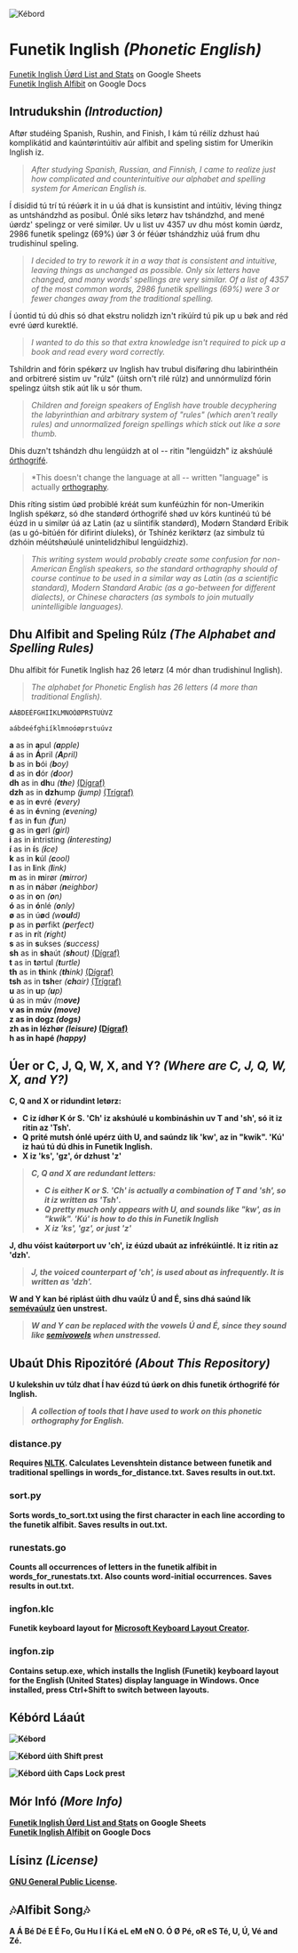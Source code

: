 ![Kébord](https://gitlab.com/nilsanderselde/funetik-inglish/raw/master/logo_medium.png)

# Funetik Inglish *(Phonetic English)*

[Funetik Inglish Úørd List and Stats](https://drive.google.com/open?id=1DC8Bau9AnGinHlOgKrrFx7jOX2EnOsVh6xWJa-E_2JA) on Google Sheets  
[Funetik Inglish Alfibit](https://drive.google.com/open?id=1M5mRpCn1Qg0vGJbViTQkRUgCQC8SZaXUi_SXyodNPx8) on Google Docs

## Intrudukshin *(Introduction)*

Aftør studéing Spanish, Rushin, and Finish, I kám tú réilíz dzhust haú komplikátid and kaúntørintúitiv aúr alfibit and speling sistim for Umerikin Inglish iz.

>*After studying Spanish, Russian, and Finnish, I came to realize just how complicated and counterintuitive our alphabet and spelling system for American English is.*

Í disídid tú trí tú réúørk it in u úá dhat is kunsistint and intúitiv, léving thingz as untshándzhd as posibul. Ónlé siks letørz hav tshándzhd, and mené úørdz' spelingz or veré similør. Uv u list uv 4357 uv dhu móst komin úørdz, 2986 funetik spelingz (69%) úør 3 ór féúør tshándzhiz uúá frum dhu trudishinul speling.

>*I decided to try to rework it in a way that is consistent and intuitive, leaving things as unchanged as possible. Only six letters have changed, and many words' spellings are very similar. Of a list of 4357 of the most common words, 2986 funetik spellings (69%) were 3 or fewer changes away from the traditional spelling.*

Í úontid tú dú dhis só dhat ekstru nolidzh izn't rikúírd tú pik up u bøk and réd evré úørd kurektlé.

>*I wanted to do this so that extra knowledge isn't required to pick up a book and read every word correctly.*

Tshildrin and fórin spékørz uv Inglish hav trubul disíføring dhu labirinthéin and orbitreré sistim uv "rúlz" (úitsh orn't rilé rúlz) and unnórmulízd fórin spelingz úitsh stik aút lík u sór thum.

>*Children and foreign speakers of English have trouble decyphering the labyrinthian and arbitrary system of "rules" (which aren't really rules) and unnormalized foreign spellings which stick out like a sore thumb.*

Dhis duzn't tshándzh dhu lengúidzh at ol -- ritin "lengúidzh" iz akshúulé [órthogrifé](https://en.wikipedia.org/wiki/Orthography).

>*This doesn't change the language at all -- written "language" is actually [orthography](https://en.wikipedia.org/wiki/Orthography).

Dhis ríting sistim úød probiblé kréát sum kunféúzhin fór non-Umerikin Inglish spékørz, só dhe standørd órthogrifé shød uv kórs kuntinéú tú bé éúzd in u similør úá az Latin (az u síintifik standørd), Modørn Standørd Eribik (as u gó-bitúén fór difirint díuleks), ór Tshínéz keriktørz (az simbulz tú dzhóin méútshøúulé unintelidzhibul lengúidzhiz).

>*This writing system would probably create some confusion for non-American English speakers, so the standard orthagraphy should of course continue to be used in a similar way as Latin (as a scientific standard), Modern Standard Arabic (as a go-between for different dialects), or Chinese characters (as symbols to join mutually unintelligible languages).*

## Dhu Alfibit and Speling Rúlz *(The Alphabet and Spelling Rules)*

Dhu alfibit fór Funetik Inglish haz 26 letørz (4 mór dhan trudishinul Inglish).

>*The alphabet for Phonetic English has 26 letters (4 more than traditional English).*

```
AÁBDEÉFGHIÍKLMNOÓØPRSTUÚVZ

aábdeéfghiíklmnoóøprstuúvz

```

<strong>a</strong> as in <strong>a</strong>pul *(<strong>a</strong>pple)*  
<strong>á</strong> as in <strong>Á</strong>pril *(<strong>A</strong>pril)*  
<strong>b</strong> as in <strong>b</strong>ói *(<strong>b</strong>oy)*  
<strong>d</strong> as in <strong>d</strong>ór *(<strong>d</strong>oor)*  
<strong>dh</strong> as in <strong>dh</strong>u *(<strong>th</strong>e)* [(Dígraf)](https://en.wikipedia.org/wiki/Digraph_%28orthography%29)  
<strong>dzh</strong> as in <strong>dzh</strong>ump *(<strong>j</strong>ump)* [(Trígraf)](https://en.wikipedia.org/wiki/Trigraph_%28orthography%29)  
<strong>e</strong> as in <strong>e</strong>vré *(<strong>e</strong>very)*  
<strong>é</strong> as in <strong>é</strong>vning *(<strong>e</strong>vening)*  
<strong>f</strong> as in <strong>f</strong>un *(<strong>f</strong>un)*  
<strong>g</strong> as in <strong>g</strong>ørl *(<strong>g</strong>irl)*  
<strong>i</strong> as in <strong>i</strong>ntristing *(<strong>i</strong>nteresting)*  
<strong>í</strong> as in <strong>í</strong>s *(<strong>i</strong>ce)*  
<strong>k</strong> as in <strong>k</strong>úl *(<strong>c</strong>ool)*  
<strong>l</strong> as in <strong>l</strong>ink *(<strong>l</strong>ink)*  
<strong>m</strong> as in <strong>m</strong>irør *(<strong>m</strong>irror)*  
<strong>n</strong> as in <strong>n</strong>ábør *(<strong>n</strong>eighbor)*  
<strong>o</strong> as in <strong>o</strong>n *(<strong>o</strong>n)*  
<strong>ó</strong> as in <strong>ó</strong>nlé *(<strong>o</strong>nly)*  
<strong>ø</strong> as in ú<strong>ø</strong>d *(w<strong>oul</strong>d)*  
<strong>p</strong> as in <strong>p</strong>ørfikt *(<strong>p</strong>erfect)*  
<strong>r</strong> as in <strong>r</strong>ít *(<strong>r</strong>ight)*  
<strong>s</strong> as in <strong>s</strong>ukses *(<strong>s</strong>uccess)*  
<strong>sh</strong> as in <strong>sh</strong>aút *(<strong>sh</strong>out)* [(Dígraf)](https://en.wikipedia.org/wiki/Digraph_%28orthography%29)  
<strong>t</strong> as in <strong>t</strong>ørtul *(<strong>t</strong>urtle)*  
<strong>th</strong> as in <strong>th</strong>ink *(<strong>th</strong>ink)* [(Dígraf)](https://en.wikipedia.org/wiki/Digraph_%28orthography%29)  
<strong>tsh</strong> as in <strong>tsh</strong>er *(<strong>ch</strong>air)* [(Trígraf)](https://en.wikipedia.org/wiki/Trigraph_%28orthography%29)  
<strong>u</strong> as in <strong>u</strong>p *(<strong>u</strong>p)*  
<strong>ú</strong> as in m<strong>ú</strong>v *(m<strong>o<strong>ve)*  
<strong>v</strong> as in mú<strong>v</strong> *(mo<strong>v</strong>e)*  
<strong>z</strong> as in dog<strong>z</strong> *(dog<strong>s</strong>)*  
<strong>zh</strong> as in lé<strong>zh</strong>ør *(lei<strong>s</strong>ure)* [(Dígraf)](https://en.wikipedia.org/wiki/Digraph_%28orthography%29)  
<strong>h</strong> as in <strong>h</strong>apé *(<strong>h</strong>appy)*

## Úer or C, J, Q, W, X, and Y? *(Where are C, J, Q, W, X, and Y?)*

C, Q and X or ridundint letørz:  
* C iz ídhør K ór S. 'Ch' iz akshúulé u kombináshin uv T and 'sh', só it iz ritin az 'Tsh'.
* Q prité mutsh ónlé upérz úith U, and saúndz lík 'kw', az in "kwik". 'Kú' iz haú tú dú dhis in Funetik Inglish. 
* X iz 'ks', 'gz', ór dzhust 'z'

>*C, Q and X are redundant letters:*
>* *C is either K or S. 'Ch' is actually a combination of T and 'sh', so it iz written as 'Tsh'*.
>* *Q pretty much only appears with U, and sounds like "kw', as in "kwik". 'Kú' is how to do this in Funetik Inglish*
>* *X iz 'ks', 'gz', or just 'z'*

J, dhu vóist kaútørport uv 'ch', iz éúzd ubaút az infrékúintlé. It iz ritin az 'dzh'.
>*J, the voiced counterpart of 'ch', is used about as infrequently. It is written as 'dzh'.*

W and Y kan bé riplást úith dhu vaúlz Ú and É, sins dhá saúnd lík [semévaúulz](https://en.wikipedia.org/wiki/Semivowel) úen unstrest.
>*W and Y can be replaced with the vowels Ú and É, since they sound like [semivowels](https://en.wikipedia.org/wiki/Semivowel) when unstressed.*

## Ubaút Dhis Ripozitóré *(About This Repository)*

U kulekshin uv túlz dhat Í hav éúzd tú úørk on dhis funetik órthogrifé fór Inglish.

>*A collection of tools that I have used to work on this phonetic orthography for English.*

### distance.py

Requires [NLTK](http://www.nltk.org/). Calculates Levenshtein distance between funetik and traditional spellings in words_for_distance.txt. Saves results in out.txt.

### sort.py

Sorts words_to_sort.txt using the first character in each line according to the funetik alfibit. Saves results in out.txt.

### runestats.go

Counts all occurrences of letters in the funetik alfibit in words_for_runestats.txt. Also counts word-initial occurrences. Saves results in out.txt.

### ingfon.klc

Funetik keyboard layout for [Microsoft Keyboard Layout Creator](https://www.microsoft.com/en-us/download/details.aspx?id=22339).

### ingfon.zip

Contains setup.exe, which installs the Inglish (Funetik) keyboard layout for the English (United States) display language in Windows. Once installed, press Ctrl+Shift to switch between layouts.

## Kébórd Láaút

![Kébord](https://gitlab.com/nilsanderselde/funetik-inglish/raw/master/keyboard.png)

![Kébord úith Shift prest](https://gitlab.com/nilsanderselde/funetik-inglish/raw/master/keyboard_shift.png)

![Kébord úith Caps Lock prest](https://gitlab.com/nilsanderselde/funetik-inglish/raw/master/keyboard_caps.png)

## Mór Infó *(More Info)*

[Funetik Inglish Úørd List and Stats](https://drive.google.com/open?id=1DC8Bau9AnGinHlOgKrrFx7jOX2EnOsVh6xWJa-E_2JA) on Google Sheets  
[Funetik Inglish Alfibit](https://drive.google.com/open?id=1M5mRpCn1Qg0vGJbViTQkRUgCQC8SZaXUi_SXyodNPx8) on Google Docs

## Lísinz *(License)*

[GNU General Public License](https://www.gnu.org/licenses/gpl-3.0.en.html). 

## 🎶Alfibit Song🎶

A Á Bé Dé E É Fo,
Gu Hu I Í Ká eL eM eN O.
Ó Ø Pé,
oR eS Té,
U,
Ú,
Vé and Zé.